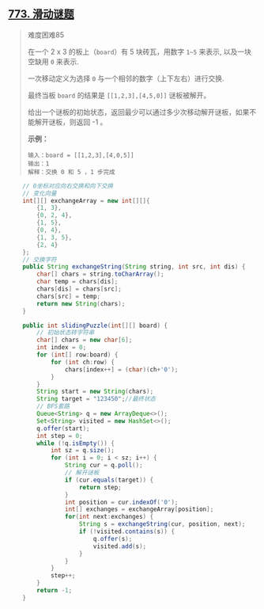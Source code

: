 

## [773. 滑动谜题](https://leetcode-cn.com/problems/sliding-puzzle/)

> 难度困难85
>
> 在一个 2 x 3 的板上（`board`）有 5 块砖瓦，用数字 `1~5` 来表示, 以及一块空缺用 `0` 来表示.
>
> 一次移动定义为选择 `0` 与一个相邻的数字（上下左右）进行交换.
>
> 最终当板 `board` 的结果是 `[[1,2,3],[4,5,0]]` 谜板被解开。
>
> 给出一个谜板的初始状态，返回最少可以通过多少次移动解开谜板，如果不能解开谜板，则返回 -1 。
>
> **示例：**
>
> ```
> 输入：board = [[1,2,3],[4,0,5]]
> 输出：1
> 解释：交换 0 和 5 ，1 步完成
> ```

```java
	// 0坐标对应向右交换和向下交换
    // 变化向量
    int[][] exchangeArray = new int[][]{
        {1, 3},
        {0, 2, 4},
        {1, 5},
        {0, 4},
        {1, 3, 5},
        {2, 4}
    };
    // 交换字符
    public String exchangeString(String string, int src, int dis) {
        char[] chars = string.toCharArray();
        char temp = chars[dis];
        chars[dis] = chars[src];
        chars[src] = temp;
        return new String(chars);
    }

    public int slidingPuzzle(int[][] board) {
        // 初始状态转字符串
        char[] chars = new char[6];
        int index = 0;
        for (int[] row:board) {
            for (int ch:row) {
                chars[index++] = (char)(ch+'0');
            }
        }
        String start = new String(chars);
        String target = "123450";//最终状态
        // BFS套路
        Queue<String> q = new ArrayDeque<>();
        Set<String> visited = new HashSet<>();
        q.offer(start);
        int step = 0;
        while (!q.isEmpty()) {
            int sz = q.size();
            for (int i = 0; i < sz; i++) {
                String cur = q.poll();
                // 解开谜板
                if (cur.equals(target)) {
                    return step;
                }
                int position = cur.indexOf('0');
                int[] exchanges = exchangeArray[position];
                for(int next:exchanges) {
                    String s = exchangeString(cur, position, next);
                    if (!visited.contains(s)) {
                        q.offer(s);
                        visited.add(s);
                    }
                }
            }
            step++;
        }
        return -1;
    }
```

